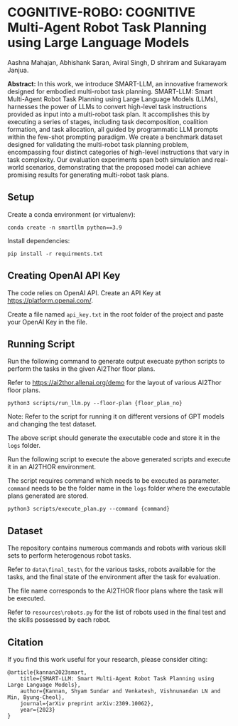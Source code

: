 # **COGNITIVE-ROBO: COGNITIVE Multi-Agent Robot Task Planning using Large Language Models**

Aashna Mahajan, Abhishank Saran, Aviral Singh, D shriram and Sukarayam Janjua. 


**Abstract:** In this work, we introduce SMART-LLM, an innovative framework designed for embodied multi-robot task planning. SMART-LLM: Smart Multi-Agent Robot Task Planning using Large Language Models (LLMs), harnesses the power of LLMs to convert high-level task instructions provided as input into a multi-robot task plan. It accomplishes this by executing a series of stages, including task decomposition, coalition formation, and task allocation, all guided by programmatic LLM prompts within the few-shot prompting paradigm. We create a benchmark dataset designed for validating the multi-robot task planning problem, encompassing four distinct categories of high-level instructions that vary in task complexity. Our evaluation experiments span both simulation and real-world scenarios, demonstrating that the proposed model can achieve promising results for generating multi-robot task plans.

## Setup
Create a conda environment (or virtualenv):
```
conda create -n smartllm python==3.9
```

Install dependencies:
```
pip install -r requirments.txt
```

## Creating OpenAI API Key
The code relies on OpenAI API. Create an API Key at https://platform.openai.com/.

Create a file named ```api_key.txt``` in the root folder of the project and paste your OpenAI Key in the file. 

## Running Script
Run the following command to generate output execuate python scripts to perform the tasks in the given AI2Thor floor plans. 

Refer to https://ai2thor.allenai.org/demo for the layout of various AI2Thor floor plans.
```
python3 scripts/run_llm.py --floor-plan {floor_plan_no}
```
Note: Refer to the script for running it on different versions of GPT models and changing the test dataset. 

The above script should generate the executable code and store it in the ```logs``` folder.


Run the following script to execute the above generated scripts and execute it in an AI2THOR environment. 

The script requires command which needs to be executed as parameter. ```command``` needs to be the folder name in the ```logs``` folder where the executable plans generated are stored. 
```
python3 scripts/execute_plan.py --command {command}
```
## Dataset
The repository contains numerous commands and robots with various skill sets to perform heterogenous robot tasks. 

Refer to ```data\final_test\``` for the various tasks, robots available for the tasks, and the final state of the environment after the task for evaluation. 

The file name corresponds to the AI2THOR floor plans where the task will be executed. 

Refer to ```resources\robots.py``` for the list of robots used in the final test and the skills possessed by each robot. 


## Citation
If you find this work useful for your research, please consider citing:
```
@article{kannan2023smart,
    title={SMART-LLM: Smart Multi-Agent Robot Task Planning using Large Language Models},
  	author={Kannan, Shyam Sundar and Venkatesh, Vishnunandan LN and Min, Byung-Cheol},
  	journal={arXiv preprint arXiv:2309.10062},
 	year={2023}
}
```
